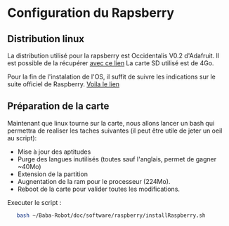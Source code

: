 Configuration du Rapsberry
==========

## Distribution linux
La distribution utilisé pour la rapsberry est Occidentalis V0.2 d'Adafruit.
Il est possible de la récupérer [avec ce lien](http://learn.adafruit.com/adafruit-raspberry-pi-educational-linux-distro/occidentalis-v0-dot-2)
La carte SD utilisé est de 4Go.

Pour la fin de l'instalation de l'OS, il suffit de suivre les indications sur le suite officiel de Raspberry.
[Voila le lien](http://www.raspberrypi.org/downloads) 

## Préparation de la carte
Maintenant que linux tourne sur la carte, nous allons lancer un bash qui permettra 
de realiser les taches suivantes (il peut être utile de jeter un oeil au script):
*  Mise à jour des aptitudes
*  Purge des langues inutilisés (toutes sauf l'anglais, permet de gagner ~40Mo)
*  Extension de la partition
*  Augnentation de la ram pour le processeur (224Mo).
*  Reboot de la carte pour valider toutes les modifications.

Executer le script :
``` bash
   bash ~/Baba-Robot/doc/software/raspberry/installRaspberry.sh
```